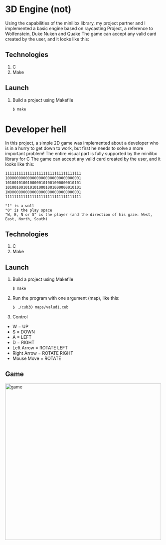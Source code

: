 # 3D Engine (not)

Using the capabilities of the minilibx library, my project partner and I implemented a basic engine based on raycasting
Project, a reference to Wolfenstein, Duke Nuken and Quake
The game can accept any valid card created by the user, and it looks like this:


## Technologies

1. C
2. Make

## Launch

1. Build a project using Makefile

   ```sh
   $ make
   ```

# Developer hell

In this project, a simple 2D game was implemented about a developer who is in a hurry to get down to work, but first he needs to solve a more important problem!
The entire visual part is fully supported by the minilibx library for C
The game can accept any valid card created by the user, and it looks like this:

   ```sh
   1111111111111111111111111111111111
   1000000000000000000000000000000001
   1010010100100000101001000000010101
   1010010010101010001001000000010101
   1W00000000000000000000000000000001
   1111111111111111111111111111111111
   ```

    "1" is a wall
    "0" is the play space
    "W, E, N or S" is the player (and the direction of his gaze: West, East, North, South) 


## Technologies

1. C
2. Make

## Launch

1. Build a project using Makefile

   ```sh
   $ make
   ```

2. Run the program with one argument (map), like this:

   ```sh
   $ ./cub3D maps/valud1.cub
   ```
   
3. Control

  - W             = UP
  - S             = DOWN
  - A             = LEFT
  - D             = RIGHT
  - Left Arrow    = ROTATE LEFT
  - Right Arrow   = ROTATE RIGHT
  - Mouse Move    = ROTATE
  

## Game

  <img src="./screen/game.gif" width="500" alt="game">
